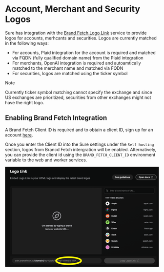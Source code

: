 # Account, Merchant and Security Logos

Sure has integration with the [Brand Fetch Logo Link](https://brandfetch.com/developers/logo-api) service to provide logos for accounts, merhcants and securities.
Logos are currently matched in the following ways:

- For accounts, Plaid integration for the account is required and matched via FQDN (fully qualified domain name) from the Plaid integration
- For merchants, OpenAI integration is required and autoamtically matched to the merchant name and matched via FQDN
- For securities, logos are matched using the ticker symbol

> [!NOTE]
> Currently ticker symbol matching cannot specify the exchange and since US exchanges are prioritized, securities from other exchanges might not have the right logo.

## Enabling Brand Fetch Integration

A Brand Fetch Client ID is required and to obtain a client ID, sign up for an account [here](https://brandfetch.com/developers/logo-api).

Once you enter the Client ID into the Sure settings under the `Self hosting` section, logos from Brancd Fetch intergration will be enabled.
Alternatively, you can provide the client id using the `BRAND_FETCH_CLIENT_ID` environment variable to the web and worker services.

![CLIENT_ID screenshot](logos-clientid.png)

